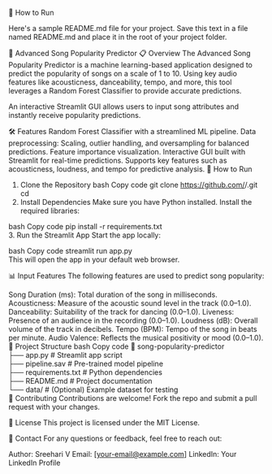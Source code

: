 🚀 How to Run

Here's a sample README.md file for your project. Save this text in a file named README.md and place it in the root of your project folder.

🎵 Advanced Song Popularity Predictor
📋 Overview
The Advanced Song Popularity Predictor is a machine learning-based application designed to predict the popularity of songs on a scale of 1 to 10. Using key audio features like acousticness, danceability, tempo, and more, this tool leverages a Random Forest Classifier to provide accurate predictions.

An interactive Streamlit GUI allows users to input song attributes and instantly receive popularity predictions.

🛠️ Features
Random Forest Classifier with a streamlined ML pipeline.
Data preprocessing: Scaling, outlier handling, and oversampling for balanced predictions.
Feature importance visualization.
Interactive GUI built with Streamlit for real-time predictions.
Supports key features such as acousticness, loudness, and tempo for predictive analysis.
🚀 How to Run
1. Clone the Repository
bash
Copy code
git clone https://github.com/<your-username>/<your-repo-name>.git  
cd <your-repo-name>  
2. Install Dependencies
Make sure you have Python installed. Install the required libraries:

bash
Copy code
pip install -r requirements.txt  
3. Run the Streamlit App
Start the app locally:

bash
Copy code
streamlit run app.py  
This will open the app in your default web browser.

📊 Input Features
The following features are used to predict song popularity:

Song Duration (ms): Total duration of the song in milliseconds.
Acousticness: Measure of the acoustic sound level in the track (0.0–1.0).
Danceability: Suitability of the track for dancing (0.0–1.0).
Liveness: Presence of an audience in the recording (0.0–1.0).
Loudness (dB): Overall volume of the track in decibels.
Tempo (BPM): Tempo of the song in beats per minute.
Audio Valence: Reflects the musical positivity or mood (0.0–1.0).
📁 Project Structure
bash
Copy code
📂 song-popularity-predictor  
├── app.py                # Streamlit app script  
├── pipeline.sav          # Pre-trained model pipeline  
├── requirements.txt      # Python dependencies  
├── README.md             # Project documentation  
└── data/                 # (Optional) Example dataset for testing  
🤝 Contributing
Contributions are welcome! Fork the repo and submit a pull request with your changes.

📝 License
This project is licensed under the MIT License.

📧 Contact
For any questions or feedback, feel free to reach out:

Author: Sreehari V
Email: [your-email@example.com]
LinkedIn: Your LinkedIn Profile
